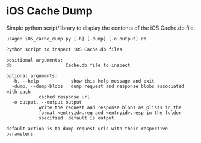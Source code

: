 iOS Cache Dump
============

Simple python script/library to display the contents of the iOS Cache.db file.

	usage: iOS_cache_dump.py [-h] [-dump] [-o output] db

	Python script to inspect iOS Cache.db files

	positional arguments:
	db                    Cache.db file to inspect

	optional arguments:
	  -h, --help            show this help message and exit
	  -dump, --dump-blobs   dump request and response blobs associated with each
				cached response url
	  -o output, --output output
				write the request and response blobs as plists in the
				format <entryid>.req and <entryid>.resp in the folder
				specified. default is output

	default action is to dump request urls with their respective parameters
